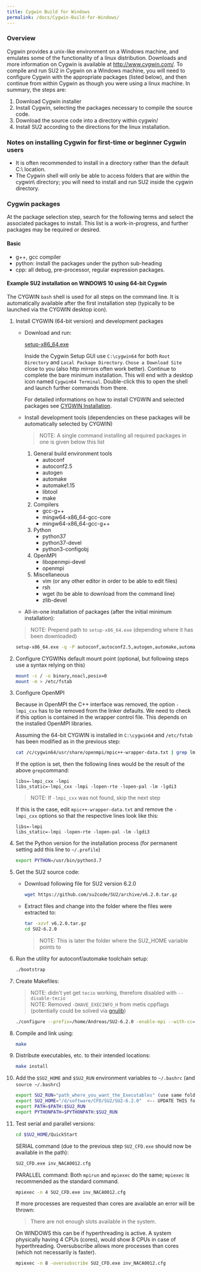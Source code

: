 ```yaml
---
title: Cygwin Build for Windows
permalink: /docs/Cygwin-Build-for-Windows/
---
```


### Overview
Cygwin provides a unix-like environment on a Windows machine, and emulates some of the functionality of a linux distribution. Downloads and more information on Cygwin is available at http://www.cygwin.com/. To compile and run SU2 in Cygwin on a Windows machine, you will need to configure Cygwin with the appropriate packages (listed below), and then continue from within Cygwin as though you were using a linux machine. 
In summary, the steps are:

1. Download Cygwin installer
2. Install Cygwin, selecting the packages necessary to compile the source code.
3. Download the source code into a directory within cygwin/
4. Install SU2 according to the directions for the linux installation. 

### Notes on installing Cygwin for first-time or beginner Cygwin users
* It is often recommended to install in  a directory rather than the default C:\ location.
* The Cygwin shell will only be able to access folders that are within the cygwin\ directory; you will need to install and run SU2 inside the cygwin directory.

### Cygwin packages
At the package selection step, search for the following terms and select the associated packages to install. This list is a work-in-progress, and further packages may be required or desired.

#### Basic
* g++, gcc compiler
* python: install the packages under the python sub-heading
* cpp: all debug, pre-processor, regular expression packages. 

#### Example SU2 installation on WINDOWS 10 using 64-bit Cygwin

The CYGWIN `bash` shell is used for all steps on the command line. It is automatically available after the first installation step  (typically to be launched via the CYGWIN desktop icon).

1. Install CYGWIN (64-bit version) and development packages
   * Download and run:
   
     [setup-x86_64.exe](https://www.cygwin.com/setup-x86_64.exe)
     
     Inside the Cygwin Setup GUI use `C:\cygwin64` for both `Root Directory` and `Local Package Directory`. `Chose a Download Site` close to you (also http mirrors often work better). Continue to complete the bare minimum installation. This will end with a desktop icon named `Cygwin64 Terminal`. Double-click this to open the shell and launch further commands from there.
     
     For detailed informations on how to install CYGWIN and selected packages see [CYGWIN Installation](https://cygwin.com/install.html).

   * Install development tools (dependencies on these packages will be automatically selected by CYGWIN)
     
     > NOTE: A single command installing all required packages in one is given below this list
   
     1. General build environment tools
        * autoconf
        * autoconf2.5
        * autogen
        * automake
        * automake1.15
        * libtool
        * make
     1. Compilers 
        * gcc-g++
        * mingw64-x86_64-gcc-core
        * mingw64-x86_64-gcc-g++
     1. Python
        * python37
        * python37-devel
        * python3-configobj
     1. OpenMPI
        * libopenmpi-devel
        * openmpi
     1. Miscellaneous
        * vim (or any other editor in order to be able to edit files)
        * rsh
        * wget (to be able to download from the command line)
        * zlib-devel
    
   * All-in-one installation of packages (after the initial minimum installation):
   
   > NOTE: Prepend path to `setup-x86_64.exe` (depending where it has been downloaded)
     
     ```bash
     setup-x86_64.exe -q -P autoconf,autoconf2.5,autogen,automake,automake1.15,libtool,make,gcc-g++,mingw64-x86_64-gcc-core,mingw64-x86_64-gcc-g++,python37,python37-devel,python3-configobj,libopenmpi-devel,openmpi,vim,rsh,wget,zlib-devel
     ```
   
1. Configure CYGWINs default mount point (optional, but following steps use a syntax relying on this)
   
   ```bash
   mount -c / -o binary,noacl,posix=0
   mount -m > /etc/fstab
   ```

1. Configure OpenMPI

   Because in OpenMPI the C++ interface was removed, the option `-lmpi_cxx` has to be removed from the linker defaults. We need to check if this option is contained in the wrapper control file. This depends on the installed OpenMPI libraries.
   
   Assuming the 64-bit CYGWIN is installed in `C:\cygwin64` and `/etc/fstab` has been modified as in the previous step:

   ```bash
   cat /c/cygwin64/usr/share/openmpi/mpic++-wrapper-data.txt | grep lmpi_cxx
   ```
   
   If the option is set, then the following lines would be the result of the above  `grep`command:

       libs=-lmpi_cxx -lmpi                                        
       libs_static=-lmpi_cxx -lmpi -lopen-rte -lopen-pal -lm -lgdi3

   > NOTE: If `-lmpi_cxx` was not found, skip the next step

   If this is the case, edit `mpic++-wrapper-data.txt` and remove the `-lmpi_cxx` options so that the respective lines look like this:

       libs=-lmpi                                        
       libs_static=-lmpi -lopen-rte -lopen-pal -lm -lgdi3

1. Set the Python version for the installation process (for permanent setting add this line to `~/.profile`)
   
   ```bash
   export PYTHON=/usr/bin/python3.7
   ```

1. Get the SU2 source code:

   * Download following file for SU2 version 6.2.0
   
      ```bash
      wget https://github.com/su2code/SU2/archive/v6.2.0.tar.gz
      ```
      
   * Extract files and change into the folder where the files were extracted to:

      ```bash
      tar -xzvf v6.2.0.tar.gz
      cd SU2-6.2.0
      ```
   
      > NOTE: This is later the folder where the SU2_HOME variable points to

1. Run the utility for autoconf/automake toolchain setup:
  
   ```bash
   ./bootstrap
   ```

1. Create Makefiles:

   > NOTE: didn't yet get `tecio` working, therefore disabled with `--disable-tecio`<br>
   > NOTE: Removed `-DHAVE_EXECINFO_H` from metis cppflags (potentially could be solved via [gnulib](https://www.gnu.org/software/gnulib/manual/html_node/execinfo_002eh.html))
  
   ```bash
   ./configure --prefix=/home/Andreas/SU2-6.2.0 -enable-mpi --with-cc=/usr/bin/mpicc --with-cxx=/usr/bin/mpicxx --disable-tecio --with-metis-cppflags="-D_FILE_OFFSET_BITS=64 -DNDEBUG -DNDEBUG2 -DHAVE_GETLINE" 
   ```

1. Compile and link using:

   ```bash
   make
   ```

1. Distribute executables, etc. to their intended locations:

   ```bash
   make install
   ```

1. Add the `$SU2_HOME` and `$SU2_RUN` environment variables to `~/.bashrc` (and `source ~/.bashrc`)

   ```bash
   export SU2_RUN="path_where_you_want_the_Executables" (use same folder here as in the configure command above)
   export SU2_HOME="/d/software/CFD/SU2/SU2-6.2.0"  <-- UPDATE THIS folder according to your environment
   export PATH=$PATH:$SU2_RUN                                                            
   export PYTHONPATH=$PYTHONPATH:$SU2_RUN                                                
   ```

1. Test serial and parallel versions:

   ```bash
   cd $SU2_HOME/QuickStart
   ```

   SERIAL command (due to the previous step `SU2_CFD.exe` should now be available in the path):

   ```bash
   SU2_CFD.exe inv_NACA0012.cfg
   ```

   PARALLEL command:
   Both `mpirun` and `mpiexec` do the same; `mpiexec` is recommended as the standard command.
   
   ```bash
   mpiexec -n 4 SU2_CFD.exe inv_NACA0012.cfg
   ```
   
   If more processes are requested than cores are available an error will be thrown:
  
   > There are not enough slots available in the system.
   
   On WINDOWS this can be if hyperthreading is active. A system physically having 4 CPUs (cores), would show 8 CPUs in case of hyperthreading. Oversubscribe allows more processes than cores (which not necessarily is faster).
   
   ```bash
   mpiexec -n 8 -oversubscribe SU2_CFD.exe inv_NACA0012.cfg
   ```
